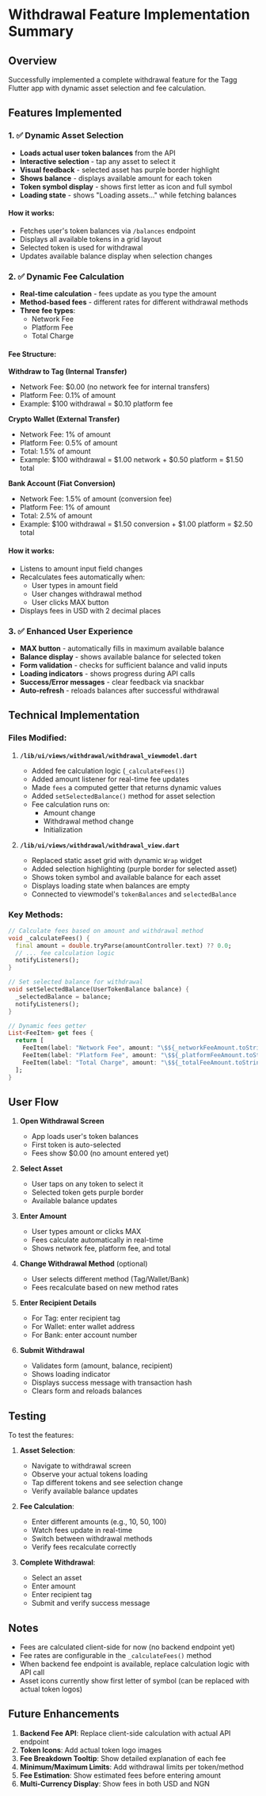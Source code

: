 # Withdrawal Feature Implementation Summary

## Overview
Successfully implemented a complete withdrawal feature for the Tagg Flutter app with dynamic asset selection and fee calculation.

## Features Implemented

### 1. ✅ Dynamic Asset Selection
- **Loads actual user token balances** from the API
- **Interactive selection** - tap any asset to select it
- **Visual feedback** - selected asset has purple border highlight
- **Shows balance** - displays available amount for each token
- **Token symbol display** - shows first letter as icon and full symbol
- **Loading state** - shows "Loading assets..." while fetching balances

#### How it works:
- Fetches user's token balances via `/balances` endpoint
- Displays all available tokens in a grid layout
- Selected token is used for withdrawal
- Updates available balance display when selection changes

### 2. ✅ Dynamic Fee Calculation
- **Real-time calculation** - fees update as you type the amount
- **Method-based fees** - different rates for different withdrawal methods
- **Three fee types**:
  - Network Fee
  - Platform Fee
  - Total Charge

#### Fee Structure:

**Withdraw to Tag (Internal Transfer)**
- Network Fee: $0.00 (no network fee for internal transfers)
- Platform Fee: 0.1% of amount
- Example: $100 withdrawal = $0.10 platform fee

**Crypto Wallet (External Transfer)**
- Network Fee: 1% of amount
- Platform Fee: 0.5% of amount
- Total: 1.5% of amount
- Example: $100 withdrawal = $1.00 network + $0.50 platform = $1.50 total

**Bank Account (Fiat Conversion)**
- Network Fee: 1.5% of amount (conversion fee)
- Platform Fee: 1% of amount
- Total: 2.5% of amount
- Example: $100 withdrawal = $1.50 conversion + $1.00 platform = $2.50 total

#### How it works:
- Listens to amount input field changes
- Recalculates fees automatically when:
  - User types in amount field
  - User changes withdrawal method
  - User clicks MAX button
- Displays fees in USD with 2 decimal places

### 3. ✅ Enhanced User Experience
- **MAX button** - automatically fills in maximum available balance
- **Balance display** - shows available balance for selected token
- **Form validation** - checks for sufficient balance and valid inputs
- **Loading indicators** - shows progress during API calls
- **Success/Error messages** - clear feedback via snackbar
- **Auto-refresh** - reloads balances after successful withdrawal

## Technical Implementation

### Files Modified:

1. **`/lib/ui/views/withdrawal/withdrawal_viewmodel.dart`**
   - Added fee calculation logic (`_calculateFees()`)
   - Added amount listener for real-time fee updates
   - Made `fees` a computed getter that returns dynamic values
   - Added `setSelectedBalance()` method for asset selection
   - Fee calculation runs on:
     - Amount change
     - Withdrawal method change
     - Initialization

2. **`/lib/ui/views/withdrawal/withdrawal_view.dart`**
   - Replaced static asset grid with dynamic `Wrap` widget
   - Added selection highlighting (purple border for selected asset)
   - Shows token symbol and available balance for each asset
   - Displays loading state when balances are empty
   - Connected to viewmodel's `tokenBalances` and `selectedBalance`

### Key Methods:

```dart
// Calculate fees based on amount and withdrawal method
void _calculateFees() {
  final amount = double.tryParse(amountController.text) ?? 0.0;
  // ... fee calculation logic
  notifyListeners();
}

// Set selected balance for withdrawal
void setSelectedBalance(UserTokenBalance balance) {
  _selectedBalance = balance;
  notifyListeners();
}

// Dynamic fees getter
List<FeeItem> get fees {
  return [
    FeeItem(label: "Network Fee", amount: "\$${_networkFeeAmount.toStringAsFixed(2)}"),
    FeeItem(label: "Platform Fee", amount: "\$${_platformFeeAmount.toStringAsFixed(2)}"),
    FeeItem(label: "Total Charge", amount: "\$${_totalFeeAmount.toStringAsFixed(2)}"),
  ];
}
```

## User Flow

1. **Open Withdrawal Screen**
   - App loads user's token balances
   - First token is auto-selected
   - Fees show $0.00 (no amount entered yet)

2. **Select Asset**
   - User taps on any token to select it
   - Selected token gets purple border
   - Available balance updates

3. **Enter Amount**
   - User types amount or clicks MAX
   - Fees calculate automatically in real-time
   - Shows network fee, platform fee, and total

4. **Change Withdrawal Method** (optional)
   - User selects different method (Tag/Wallet/Bank)
   - Fees recalculate based on new method rates

5. **Enter Recipient Details**
   - For Tag: enter recipient tag
   - For Wallet: enter wallet address
   - For Bank: enter account number

6. **Submit Withdrawal**
   - Validates form (amount, balance, recipient)
   - Shows loading indicator
   - Displays success message with transaction hash
   - Clears form and reloads balances

## Testing

To test the features:

1. **Asset Selection**:
   - Navigate to withdrawal screen
   - Observe your actual tokens loading
   - Tap different tokens and see selection change
   - Verify available balance updates

2. **Fee Calculation**:
   - Enter different amounts (e.g., 10, 50, 100)
   - Watch fees update in real-time
   - Switch between withdrawal methods
   - Verify fees recalculate correctly

3. **Complete Withdrawal**:
   - Select an asset
   - Enter amount
   - Enter recipient tag
   - Submit and verify success message

## Notes

- Fees are calculated client-side for now (no backend endpoint yet)
- Fee rates are configurable in the `_calculateFees()` method
- When backend fee endpoint is available, replace calculation logic with API call
- Asset icons currently show first letter of symbol (can be replaced with actual token logos)

## Future Enhancements

1. **Backend Fee API**: Replace client-side calculation with actual API endpoint
2. **Token Icons**: Add actual token logo images
3. **Fee Breakdown Tooltip**: Show detailed explanation of each fee
4. **Minimum/Maximum Limits**: Add withdrawal limits per token/method
5. **Fee Estimation**: Show estimated fees before entering amount
6. **Multi-Currency Display**: Show fees in both USD and NGN
